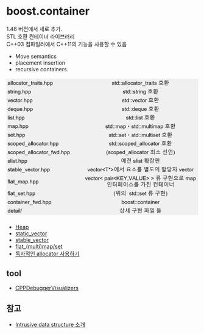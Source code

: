 # boost.container
1.48 버전에서 새로 추가.  
STL 호환 컨테이너 라이브러리    
C++03 컴파일러에서 C++11의 기능을 사용할 수 있음
- Move semantics
- placement insertion
- recursive containers.  
    
![Boost.Container](resource/008.PNG "Boost.Container")      
  
  
- [Heap](heap.md)
- [static_vector](static_vector.md)
- [stable_vector](stable_vector.md)  
- [flat_(multi)map/set](flat_map-set.md)
- [독자적인 allocator 사용하기](allocator.md)   
  
  
## tool
- [CPPDebuggerVisualizers](https://github.com/KindDragon/CPPDebuggerVisualizers) 
  
  
  
## 참고
- [Intrusive data structure 소개](http://www.slideshare.net/ohyecloudy/intrusive-data-structure) 